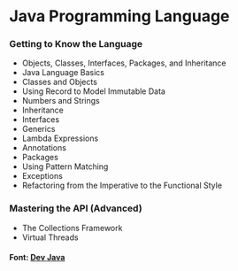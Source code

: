 # Java Programming Language

### Getting to Know the Language

- Objects, Classes, Interfaces, Packages, and Inheritance
- Java Language Basics
- Classes and Objects
- Using Record to Model Immutable Data
- Numbers and Strings
- Inheritance
- Interfaces
- Generics
- Lambda Expressions
- Annotations
- Packages
- Using Pattern Matching
- Exceptions
- Refactoring from the Imperative to the Functional Style

### Mastering the API (Advanced)

- The Collections Framework
- Virtual Threads

#### Font: [Dev Java](https://dev.java/learn/)
